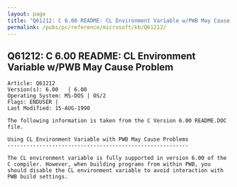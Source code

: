 ```yaml
---
layout: page
title: "Q61212: C 6.00 README: CL Environment Variable w/PWB May Cause Problem"
permalink: /pubs/pc/reference/microsoft/kb/Q61212/
---
```


## Q61212: C 6.00 README: CL Environment Variable w/PWB May Cause Problem

	Article: Q61212
	Version(s): 6.00   | 6.00
	Operating System: MS-DOS | OS/2
	Flags: ENDUSER |
	Last Modified: 15-AUG-1990
	
	The following information is taken from the C Version 6.00 README.DOC
	file.
	
	Using CL Environment Variable with PWB May Cause Problems
	---------------------------------------------------------
	
	The CL environment variable is fully supported in version 6.00 of the
	C compiler. However, when building programs from within PWB, you
	should disable the CL environment variable to avoid interaction with
	PWB build settings.
